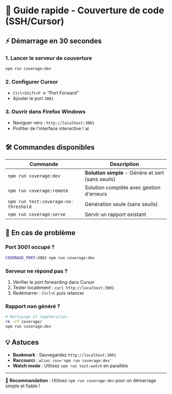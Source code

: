 # 🚀 Guide rapide - Couverture de code (SSH/Cursor)

## ⚡ Démarrage en 30 secondes

### 1. Lancer le serveur de couverture
```bash
npm run coverage:dev
```

### 2. Configurer Cursor
- `Ctrl+Shift+P` → "Port Forward" 
- Ajouter le port `3001`

### 3. Ouvrir dans Firefox Windows
- Naviguer vers : `http://localhost:3001`
- Profiter de l'interface interactive ! 📊

## 🛠️ Commandes disponibles

| Commande | Description |
|----------|-------------|
| `npm run coverage:dev` | **Solution simple** - Génère et sert (sans seuils) |
| `npm run coverage:remote` | Solution complète avec gestion d'erreurs |
| `npm run test:coverage:no-threshold` | Génération seule (sans seuils) |
| `npm run coverage:serve` | Servir un rapport existant |

## 🔧 En cas de problème

### Port 3001 occupé ?
```bash
COVERAGE_PORT=3002 npm run coverage:dev
```

### Serveur ne répond pas ?
1. Vérifier le port forwarding dans Cursor
2. Tester localement : `curl http://localhost:3001`
3. Redémarrer : `Ctrl+C` puis relancer

### Rapport non généré ?
```bash
# Nettoyage et regénération
rm -rf coverage/
npm run coverage:dev
```

## 💡 Astuces

- **Bookmark** : Sauvegardez `http://localhost:3001` 
- **Raccourci** : `alias cov='npm run coverage:dev'`
- **Watch mode** : Utilisez `npm run test:watch` en parallèle

---

🎯 **Recommandation** : Utilisez `npm run coverage:dev` pour un démarrage simple et fiable ! 